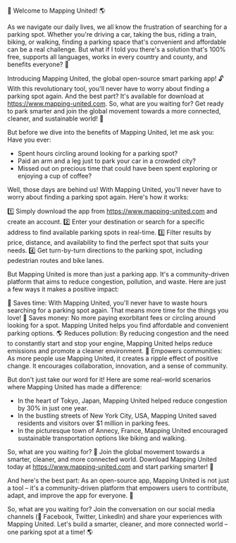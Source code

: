🚀 Welcome to Mapping United! 🌎

As we navigate our daily lives, we all know the frustration of searching for a parking spot. Whether you're driving a car, taking the bus, riding a train, biking, or walking, finding a parking space that's convenient and affordable can be a real challenge. But what if I told you there's a solution that's 100% free, supports all languages, works in every country and county, and benefits everyone? 🤩

Introducing Mapping United, the global open-source smart parking app! 🔓 With this revolutionary tool, you'll never have to worry about finding a parking spot again. And the best part? It's available for download at https://www.mapping-united.com. So, what are you waiting for? Get ready to park smarter and join the global movement towards a more connected, cleaner, and sustainable world! 🌟

But before we dive into the benefits of Mapping United, let me ask you: Have you ever:

* Spent hours circling around looking for a parking spot?
* Paid an arm and a leg just to park your car in a crowded city?
* Missed out on precious time that could have been spent exploring or enjoying a cup of coffee?

Well, those days are behind us! With Mapping United, you'll never have to worry about finding a parking spot again. Here's how it works:

1️⃣ Simply download the app from https://www.mapping-united.com and create an account.
2️⃣ Enter your destination or search for a specific address to find available parking spots in real-time.
3️⃣ Filter results by price, distance, and availability to find the perfect spot that suits your needs.
4️⃣ Get turn-by-turn directions to the parking spot, including pedestrian routes and bike lanes.

But Mapping United is more than just a parking app. It's a community-driven platform that aims to reduce congestion, pollution, and waste. Here are just a few ways it makes a positive impact:

🌟 Saves time: With Mapping United, you'll never have to waste hours searching for a parking spot again. That means more time for the things you love!
💸 Saves money: No more paying exorbitant fees or circling around looking for a spot. Mapping United helps you find affordable and convenient parking options.
🌎 Reduces pollution: By reducing congestion and the need to constantly start and stop your engine, Mapping United helps reduce emissions and promote a cleaner environment.
👥 Empowers communities: As more people use Mapping United, it creates a ripple effect of positive change. It encourages collaboration, innovation, and a sense of community.

But don't just take our word for it! Here are some real-world scenarios where Mapping United has made a difference:

* In the heart of Tokyo, Japan, Mapping United helped reduce congestion by 30% in just one year.
* In the bustling streets of New York City, USA, Mapping United saved residents and visitors over $1 million in parking fees.
* In the picturesque town of Annecy, France, Mapping United encouraged sustainable transportation options like biking and walking.

So, what are you waiting for? 🤔 Join the global movement towards a smarter, cleaner, and more connected world. Download Mapping United today at https://www.mapping-united.com and start parking smarter! 🚀

And here's the best part: As an open-source app, Mapping United is not just a tool – it's a community-driven platform that empowers users to contribute, adapt, and improve the app for everyone. 💪

So, what are you waiting for? Join the conversation on our social media channels (📱 Facebook, Twitter, LinkedIn) and share your experiences with Mapping United. Let's build a smarter, cleaner, and more connected world – one parking spot at a time! 🌎
